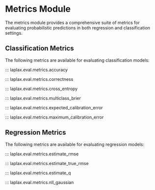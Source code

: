 # Metrics Module

The metrics module provides a comprehensive suite of metrics for evaluating probabilistic predictions in both regression and classification settings.

## Classification Metrics

The following metrics are available for evaluating classification models:

::: laplax.eval.metrics.accuracy

::: laplax.eval.metrics.correctness

::: laplax.eval.metrics.cross_entropy

::: laplax.eval.metrics.multiclass_brier

::: laplax.eval.metrics.expected_calibration_error

::: laplax.eval.metrics.maximum_calibration_error


## Regression Metrics

The following metrics are available for evaluating regression models:

::: laplax.eval.metrics.estimate_rmse

::: laplax.eval.metrics.estimate_true_rmse

::: laplax.eval.metrics.estimate_q

::: laplax.eval.metrics.nll_gaussian
